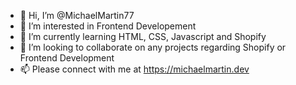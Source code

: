 - 👋 Hi, I’m @MichaelMartin77
- 👀 I’m interested in Frontend Developement 
- 🌱 I’m currently learning HTML, CSS, Javascript and Shopify
- 💞️ I’m looking to collaborate on any projects regarding Shopify or Frontend Development
- 📫 Please connect with me at https://michaelmartin.dev

<!---
MichaelMartin77/MichaelMartin77 is a ✨ special ✨ repository because its `README.md` (this file) appears on your GitHub profile.
You can click the Preview link to take a look at your changes.
--->
